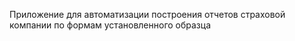 Приложение для автоматизации построения отчетов страховой компании по формам установленного образца
